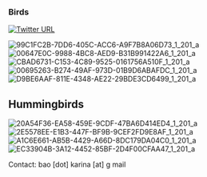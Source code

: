 ### Birds

[![Twitter URL](https://img.shields.io/twitter/url/https/twitter.com/repkarinabao.svg?style=social&label=Follow%20%40repkarinabao)](https://twitter.com/repkarinabao)

![99C1FC2B-7DD6-405C-ACC6-A9F7B8A06D73_1_201_a](https://github.com/karinabao/skills-github-pages/assets/39714767/1d76c6dd-a308-4181-ab65-8e887e49b0a3)
![00647E0C-9988-4BC8-AED9-B31B991422A6_1_201_a](https://github.com/karinabao/skills-github-pages/assets/39714767/efbfc041-129f-45a2-8bdb-bf04edf8425b)
![CBAD6731-C153-4C89-9525-0161756A510F_1_201_a](https://github.com/karinabao/skills-github-pages/assets/39714767/1b13b95b-9c53-47d4-b22d-d2edcc7a9070)
![00695263-B274-49AF-973D-01B9D6ABAFDC_1_201_a](https://github.com/karinabao/skills-github-pages/assets/39714767/42533e4e-2f02-49a7-b83e-0e418059584c)
![D9BE6AAF-811E-4348-AE22-29BDE3CD6499_1_201_a](https://github.com/karinabao/skills-github-pages/assets/39714767/8eaa57d5-1013-47aa-b911-2ab828d3a50d)

## Hummingbirds
![20A54F36-EA58-459E-9CDF-47BA6D414ED4_1_201_a](https://github.com/karinabao/skills-github-pages/assets/39714767/1ee81fab-0c19-4a20-8711-df62ee6ad004)
![2E5578EE-E1B3-447F-BF9B-9CEF2FD9E8AF_1_201_a](https://github.com/karinabao/skills-github-pages/assets/39714767/1877d5df-b73a-4146-b9ac-0e8200d4cca4)
![A1C6E661-AB5B-4429-A66D-8DC179DA04C0_1_201_a](https://github.com/karinabao/skills-github-pages/assets/39714767/ef3dc988-03db-4cee-94d1-b00897f2a037)
![EC33904B-3A12-4452-85BF-2D4F00CFAA47_1_201_a](https://github.com/karinabao/skills-github-pages/assets/39714767/27ad0a16-8fb9-44c0-8f6b-ef015e3e91c3)

Contact: bao [dot] karina [at] g mail
